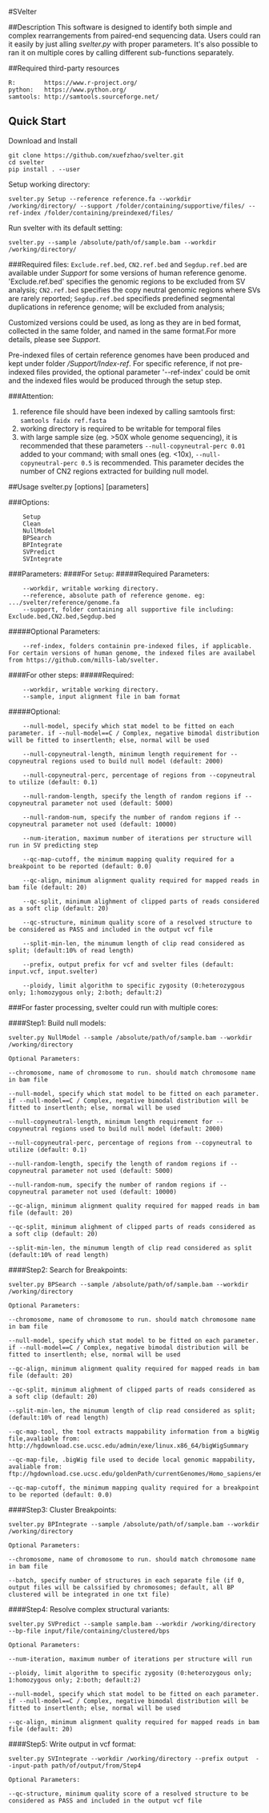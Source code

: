 #SVelter

##Description
This software is designed to identify both simple and complex rearrangements from paired-end sequencing data. Users could ran it easily by just alling *svelter.py* with proper parameters. It's also possible to ran it on multiple cores by calling different sub-functions separately.

##Required third-party resources
```
R:        https://www.r-project.org/
python:   https://www.python.org/
samtools: http://samtools.sourceforge.net/
```

## Quick Start
Download and Install
```
git clone https://github.com/xuefzhao/svelter.git
cd svelter
pip install . --user
```
Setup working directory:
``` 
svelter.py Setup --reference reference.fa --workdir /working/directory/ --support /folder/containing/supportive/files/ --ref-index /folder/containing/preindexed/files/
```
Run svelter with its default setting:
```
svelter.py --sample /absolute/path/of/sample.bam --workdir /working/directory/
```

###Required files:
`Exclude.ref.bed`, `CN2.ref.bed` and `Segdup.ref.bed` are available under *Support* for some versions of human reference genome. 
'Exclude.ref.bed' specifies the genomic regions to be excluded from SV analysis;
`CN2.ref.bed` specifies the copy neutral genomic regions where SVs are rarely reported;
`Segdup.ref.bed` specifieds predefined segmental duplications in reference genome; will be excluded from analysis;

Customized versions could be used, as long as they are in bed format, collected in the same folder, and named in the same format.For more details, please see *Support*. 

Pre-indexed files of certain reference genomes have been produced and kept under folder */Support/Index-ref*. For specific reference, if not pre-indexed files provided, the optional parameter '--ref-index' could be omit and the indexed files would be produced through the setup step. 

###Attention:
1. reference file should have been indexed by calling samtools first:  `samtools faidx ref.fasta`
2. working directory is required to be writable for temporal files 
3. with large sample size (eg. >50X whole genome sequencing), it is recommended that these parameters `--null-copyneutral-perc 0.01` added to your command; with small ones (eg. <10x), `--null-copyneutral-perc 0.5` is recommended.   This parameter decides the number of CN2 regions extracted for building null model.


##Usage
svelter.py  [options]  [parameters]

###Options:
```
    Setup
    Clean
    NullModel
    BPSearch
    BPIntegrate
    SVPredict
    SVIntegrate
```

###Parameters:
####For `Setup`:
#####Required Parameters:
```
	--workdir, writable working directory.
	--reference, absolute path of reference genome. eg: .../svelter/reference/genome.fa
	--support, folder containing all supportive file including: Exclude.bed,CN2.bed,Segdup.bed
```
 #####Optional Parameters:
```
	--ref-index, folders containin pre-indexed files, if applicable. For certain versions of human genome, the indexed files are availabel from https://github.com/mills-lab/svelter.
```

####For other steps:
#####Required:
```
	--workdir, writable working directory.
	--sample, input alignment file in bam format
```

#####Optional:
```
	--null-model, specify which stat model to be fitted on each parameter. if --null-model==C / Complex, negative bimodal distribution will be fitted to insertlenth; else, normal will be used

	--null-copyneutral-length, minimum length requirement for --copyneutral regions used to build null model (default: 2000)

	--null-copyneutral-perc, percentage of regions from --copyneutral to utilize (default: 0.1)

	--null-random-length, specify the length of random regions if --copyneutral parameter not used (default: 5000)

	--null-random-num, specify the number of random regions if --copyneutral parameter not used (default: 10000)

	--num-iteration, maximum number of iterations per structure will run in SV predicting step

	--qc-map-cutoff, the minimum mapping quality required for a breakpoint to be reported (default: 0.0)

	--qc-align, minimum alignment quality required for mapped reads in bam file (default: 20)

	--qc-split, minimum alighment of clipped parts of reads considered as a soft clip (default: 20)

	--qc-structure, minimum quality score of a resolved structure to be considered as PASS and included in the output vcf file

	--split-min-len, the minumum length of clip read considered as split; (default:10% of read length)

	--prefix, output prefix for vcf and svelter files (default: input.vcf, input.svelter)

	--ploidy, limit algorithm to specific zygosity (0:heterozygous only; 1:homozygous only; 2:both; default:2)
```


###For faster processing, svelter could run with multiple cores:

####Step1: Build null models:
```
svelter.py NullModel --sample /absolute/path/of/sample.bam --workdir /working/directory
```

```
Optional Parameters:

--chromosome, name of chromosome to run. should match chromosome name in bam file

--null-model, specify which stat model to be fitted on each parameter. if --null-model==C / Complex, negative bimodal distribution will be fitted to insertlenth; else, normal will be used

--null-copyneutral-length, minimum length requirement for --copyneutral regions used to build null model (default: 2000)

--null-copyneutral-perc, percentage of regions from --copyneutral to utilize (default: 0.1)

--null-random-length, specify the length of random regions if --copyneutral parameter not used (default: 5000)

--null-random-num, specify the number of random regions if --copyneutral parameter not used (default: 10000)

--qc-align, minimum alignment quality required for mapped reads in bam file (default: 20)

--qc-split, minimum alighment of clipped parts of reads considered as a soft clip (default: 20)

--split-min-len, the minumum length of clip read considered as split  (default:10% of read length)
```

####Step2: Search for Breakpoints:
```
svelter.py BPSearch --sample /absolute/path/of/sample.bam --workdir /working/directory
```

```
Optional Parameters:

--chromosome, name of chromosome to run. should match chromosome name in bam file

--null-model, specify which stat model to be fitted on each parameter. if --null-model==C / Complex, negative bimodal distribution will be fitted to insertlenth; else, normal will be used

--qc-align, minimum alignment quality required for mapped reads in bam file (default: 20)

--qc-split, minimum alighment of clipped parts of reads considered as a soft clip (default: 20)

--split-min-len, the minumum length of clip read considered as split; (default:10% of read length)

--qc-map-tool, the tool extracts mappability information from a bigWig file,avaliable from: http://hgdownload.cse.ucsc.edu/admin/exe/linux.x86_64/bigWigSummary

--qc-map-file, .bigWig file used to decide local genomic mappability, avaliable from: ftp://hgdownload.cse.ucsc.edu/goldenPath/currentGenomes/Homo_sapiens/encodeDCC/wgEncodeMapability/

--qc-map-cutoff, the minimum mapping quality required for a breakpoint to be reported (default: 0.0)
```

####Step3: Cluster Breakpoints:
```
svelter.py BPIntegrate --sample /absolute/path/of/sample.bam --workdir /working/directory
```

```
Optional Parameters:

--chromosome, name of chromosome to run. should match chromosome name in bam file

--batch, specify number of structures in each separate file (if 0, output files will be calssified by chromosomes; default, all BP clustered will be integrated in one txt file)
```

####Step4: Resolve complex structural variants:
```
svelter.py SVPredict --sample sample.bam --workdir /working/directory --bp-file input/file/containing/clustered/bps
 ```
 
 ```
Optional Parameters:

--num-iteration, maximum number of iterations per structure will run

--ploidy, limit algorithm to specific zygosity (0:heterozygous only; 1:homozygous only; 2:both; default:2)

--null-model, specify which stat model to be fitted on each parameter. if --null-model==C / Complex, negative bimodal distribution will be fitted to insertlenth; else, normal will be used

--qc-align, minimum alignment quality required for mapped reads in bam file (default: 20)
```

####Step5: Write output in vcf format:
```
svelter.py SVIntegrate --workdir /working/directory --prefix output  --input-path path/of/output/from/Step4
```

```
Optional Parameters:

--qc-structure, minimum quality score of a resolved structure to be considered as PASS and included in the output vcf file
```

